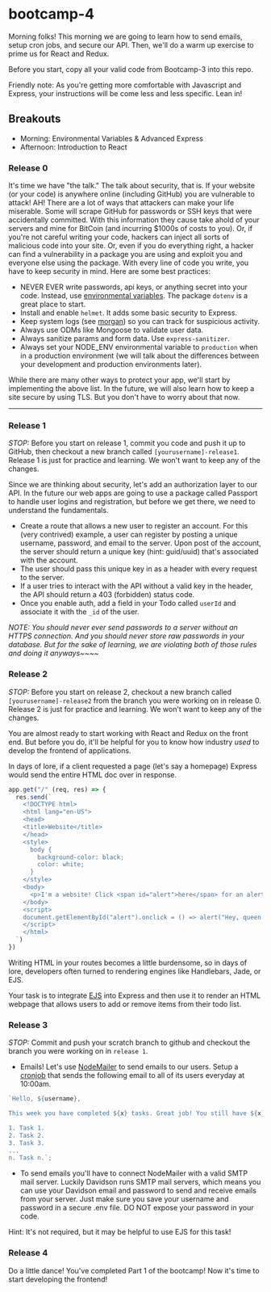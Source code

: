 # bootcamp-4

Morning folks! This morning we are going to learn how to send emails, setup cron jobs, and secure our API. Then, we'll do a warm up exercise to prime us for React and Redux.

Before you start, copy all your valid code from Bootcamp-3 into this repo.

Friendly note: As you're getting more comfortable with Javascript and Express, your instructions will be come less and less specific. Lean in!

## Breakouts

* Morning: Environmental Variables & Advanced Express
* Afternoon: Introduction to React

### Release 0

It's time we have "the talk." The talk about security, that is. If your website (or your code) is anywhere online (including GitHub) you are vulnerable to attack! AH! There are a lot of ways that attackers can make your life miserable. Some will scrape GitHub for passwords or SSH keys that were accidentally committed. With this information they cause take ahold of your servers and mine for BitCoin (and incurring $1000s of costs to you). Or, if you're not careful writing your code, hackers can inject all sorts of malicious code into your site. Or, even if you do everything right, a hacker can find a vulnerability in a package you are using and exploit you and everyone else using the package. With every line of code you write, you have to keep security in mind. Here are some best practices:

* NEVER EVER write passwords, api keys, or anything secret into your code. Instead, use [environmental variables](https://medium.com/the-node-js-collection/making-your-node-js-work-everywhere-with-environment-variables-2da8cdf6e786). The package `dotenv` is a great place to start.
* Install and enable `helmet`. It adds some basic security to Express.
* Keep system logs (see [morgan](https://www.npmjs.com/package/morgan)) so you can track for suspicious activity.
* Always use ODMs like Mongoose to validate user data.
* Always sanitize params and form data. Use `express-sanitizer`.
* Always set your NODE_ENV environmental variable to `production` when in a production environment (we will talk about the differences between your development and production environments later).

While there are many other ways to protect your app, we'll start by implementing the above list. In the future, we will also learn how to keep a site secure by using TLS. But you don't have to worry about that now.

---

### Release 1

_STOP:_ Before you start on release 1, commit you code and push it up to GitHub, then checkout a new branch called `[yourusername]-release1`. Release 1 is just for practice and learning. We won't want to keep any of the changes.

Since we are thinking about security, let's add an authorization layer to our API. In the future our web apps are going to use a package called Passport to handle user logins and registration, but before we get there, we need to understand the fundamentals.

* Create a route that allows a new user to register an account. For this (very contrived) example, a user can register by posting a unique username, password, and email to the server. Upon post of the account, the server should return a unique key (hint: guid/uuid) that's associated with the account.
* The user should pass this unique key in as a header with every request to the server.
* If a user tries to interact with the API without a valid key in the header, the API should return a 403 (forbidden) status code.
* Once you enable auth, add a field in your Todo called `userId` and associate it with the `_id` of the user.

_NOTE: You should never ever send passwords to a server without an HTTPS connection. And you should never store raw passwords in your database. But for the sake of learning, we are violating both of those rules and doing it anyways~~~~_

### Release 2

_STOP:_ Before you start on release 2, checkout a new branch called `[yourusername]-release2` from the branch you were working on in release 0. Release 2 is just for practice and learning. We won't want to keep any of the changes.

You are almost ready to start working with React and Redux on the front end. But before you do, it'll be helpful for you to know how industry _used_ to develop the frontend of applications.

In days of lore, if a client requested a page (let's say a homepage) Express would send the entire HTML doc over in response.

```javascript
app.get("/" (req, res) => {
  res.send(`
    <!DOCTYPE html>
    <html lang="en-US">
    <head>
    <title>Website</title>
    </head>
    <style>
      body {
        background-color: black;
        color: white;
      }
    </style>
    <body>
      <p>I'm a website! Click <span id="alert">here</span> for an alert!</p>
    </body>
    <script>
    document.getElementById("alert").onclick = () => alert("Hey, queen.");
    </script>
    </html>
  `)
})
```

Writing HTML in your routes becomes a little burdensome, so in days of lore, developers often turned to rendering engines like Handlebars, Jade, or EJS.

Your task is to integrate [EJS](http://ejs.co/) into Express and then use it to render an HTML webpage that allows users to add or remove items from their todo list.

### Release 3

_STOP:_ Commit and push your scratch branch to github and checkout the branch you were working on in `release 1`.

* Emails! Let's use [NodeMailer](https://nodemailer.com/about/) to send emails to our users. Setup a [cronjob](https://github.com/kelektiv/node-cron) that sends the following email to all of its users everyday at 10:00am.

```javascript
`Hello, ${username},

This week you have completed ${x} tasks. Great job! You still have ${x} tasks to go. They are:

1. Task 1.
2. Task 2.
3. Task 3.
...
n. Task n.`;
```

* To send emails you'll have to connect NodeMailer with a valid SMTP mail server. Luckily Davidson runs SMTP mail servers, which means you can use your Davidson email and password to send and receive emails from your server. Just make sure you save your username and password in a secure .env file. DO NOT expose your password in your code.

Hint: It's not required, but it may be helpful to use EJS for this task!

### Release 4

Do a little dance! You've completed Part 1 of the bootcamp! Now it's time to start developing the frontend!
